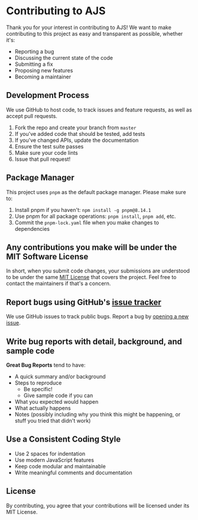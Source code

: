 # Contributing to AJS

Thank you for your interest in contributing to AJS! We want to make contributing to this project as easy and transparent as possible, whether it's:

- Reporting a bug
- Discussing the current state of the code
- Submitting a fix
- Proposing new features
- Becoming a maintainer

## Development Process

We use GitHub to host code, to track issues and feature requests, as well as accept pull requests.

1. Fork the repo and create your branch from `master`
2. If you've added code that should be tested, add tests
3. If you've changed APIs, update the documentation
4. Ensure the test suite passes
5. Make sure your code lints
6. Issue that pull request!

## Package Manager

This project uses `pnpm` as the default package manager. Please make sure to:

1. Install pnpm if you haven't: `npm install -g pnpm@8.14.1`
2. Use pnpm for all package operations: `pnpm install`, `pnpm add`, etc.
3. Commit the `pnpm-lock.yaml` file when you make changes to dependencies

## Any contributions you make will be under the MIT Software License

In short, when you submit code changes, your submissions are understood to be under the same [MIT License](LICENSE) that covers the project. Feel free to contact the maintainers if that's a concern.

## Report bugs using GitHub's [issue tracker](https://github.com/qddegtya/ajs/issues)

We use GitHub issues to track public bugs. Report a bug by [opening a new issue](https://github.com/qddegtya/ajs/issues/new).

## Write bug reports with detail, background, and sample code

**Great Bug Reports** tend to have:

- A quick summary and/or background
- Steps to reproduce
  - Be specific!
  - Give sample code if you can
- What you expected would happen
- What actually happens
- Notes (possibly including why you think this might be happening, or stuff you tried that didn't work)

## Use a Consistent Coding Style

* Use 2 spaces for indentation
* Use modern JavaScript features
* Keep code modular and maintainable
* Write meaningful comments and documentation

## License

By contributing, you agree that your contributions will be licensed under its MIT License.
